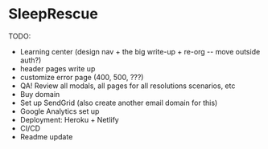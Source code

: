 # SleepRescue

TODO:
- Learning center (design nav + the big write-up + re-org -- move outside auth?)
- header pages write up
- customize error page (400, 500, ???)
- QA! Review all modals, all pages for all resolutions scenarios, etc
- Buy domain
- Set up SendGrid (also create another email domain for this)
- Google Analytics set up
- Deployment: Heroku + Netlify
- CI/CD
- Readme update

